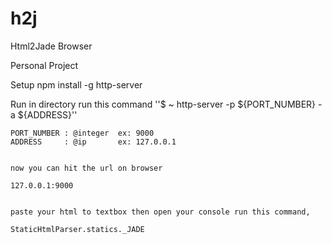 # h2j
Html2Jade Browser

Personal Project

Setup 
	npm install -g http-server

Run
	in directory run this command
		''$ ~ http-server -p ${PORT_NUMBER} -a ${ADDRESS}'' 

	PORT_NUMBER : @integer 	ex: 9000
	ADDRESS		: @ip 		ex:	127.0.0.1

	
	now you can hit the url on browser 

	127.0.0.1:9000

	
	paste your html to textbox then open your console run this command,

	StaticHtmlParser.statics._JADE	

